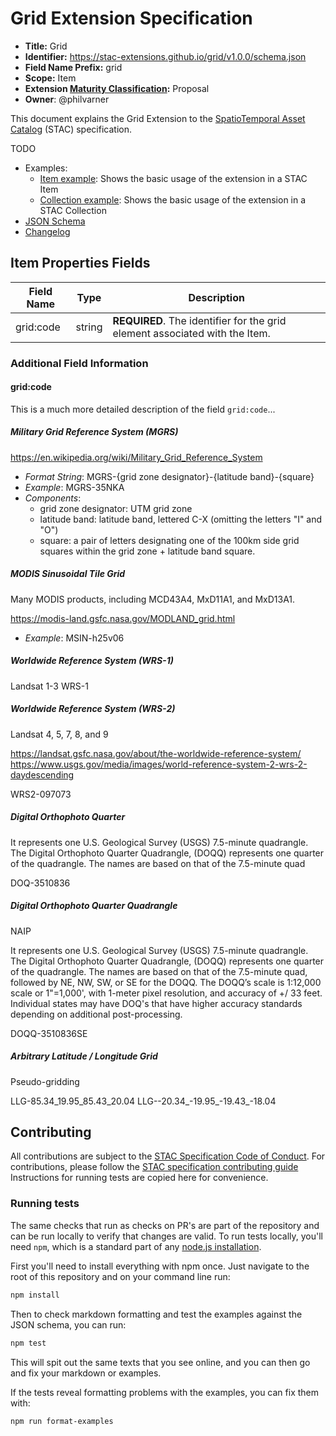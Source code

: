 # Grid Extension Specification

- **Title:** Grid
- **Identifier:** <https://stac-extensions.github.io/grid/v1.0.0/schema.json>
- **Field Name Prefix:** grid
- **Scope:** Item
- **Extension [Maturity Classification](https://github.com/radiantearth/stac-spec/tree/master/extensions/README.md#extension-maturity):** Proposal
- **Owner**: @philvarner

This document explains the Grid Extension to the [SpatioTemporal Asset Catalog](https://github.com/radiantearth/stac-spec) (STAC) specification.

TODO

- Examples:
  - [Item example](examples/item.json): Shows the basic usage of the extension in a STAC Item
  - [Collection example](examples/collection.json): Shows the basic usage of the extension in a STAC Collection
- [JSON Schema](json-schema/schema.json)
- [Changelog](./CHANGELOG.md)

## Item Properties Fields

| Field Name | Type   | Description                                  |
| ---------- | ------ | -------------------------------------------- |
| grid:code  | string | **REQUIRED**. The identifier for the grid element associated with the Item. |

### Additional Field Information

#### grid:code

This is a much more detailed description of the field `grid:code`...

##### Military Grid Reference System (MGRS)

https://en.wikipedia.org/wiki/Military_Grid_Reference_System

- *Format String*: MGRS-{grid zone designator}-{latitude band}-{square}
- *Example*: MGRS-35NKA
- *Components*:
  - grid zone designator: UTM grid zone
  - latitude band: latitude band, lettered C-X (omitting the letters "I" and "O") 
  - square: a pair of letters designating one of the 100km side grid squares within the grid zone + latitude band square. 

##### MODIS Sinusoidal Tile Grid

Many MODIS products, including MCD43A4, MxD11A1, and MxD13A1.

https://modis-land.gsfc.nasa.gov/MODLAND_grid.html

- *Example*: MSIN-h25v06

##### Worldwide Reference System (WRS-1) 

Landsat 1-3 WRS-1

##### Worldwide Reference System (WRS-2) 

Landsat 4, 5, 7, 8, and 9

https://landsat.gsfc.nasa.gov/about/the-worldwide-reference-system/
https://www.usgs.gov/media/images/world-reference-system-2-wrs-2-daydescending

WRS2-097073

##### Digital Orthophoto Quarter

It represents one U.S. Geological Survey (USGS) 7.5-minute quadrangle. The Digital Orthophoto Quarter Quadrangle, (DOQQ) represents one quarter of the quadrangle. The names are based on that of the 7.5-minute quad

DOQ-3510836


##### Digital Orthophoto Quarter Quadrangle

NAIP

It represents one U.S. Geological Survey (USGS) 7.5-minute quadrangle. The Digital Orthophoto Quarter Quadrangle, (DOQQ) represents one quarter of the quadrangle. The names are based on that of the 7.5-minute quad, followed by NE, NW, SW, or SE for the DOQQ. The DOQQ’s scale is 1:12,000 scale or 1"=1,000', with 1-meter pixel resolution, and accuracy of +/ 33 feet. Individual states may have DOQ's that have higher accuracy standards depending on additional post-processing. 

DOQQ-3510836SE


##### Arbitrary Latitude / Longitude Grid

Pseudo-gridding

LLG-85.34_19.95_85.43_20.04
LLG--20.34_-19.95_-19.43_-18.04

## Contributing

All contributions are subject to the
[STAC Specification Code of Conduct](https://github.com/radiantearth/stac-spec/blob/master/CODE_OF_CONDUCT.md).
For contributions, please follow the
[STAC specification contributing guide](https://github.com/radiantearth/stac-spec/blob/master/CONTRIBUTING.md) Instructions
for running tests are copied here for convenience.

### Running tests

The same checks that run as checks on PR's are part of the repository and can be run locally to verify that changes are valid. 
To run tests locally, you'll need `npm`, which is a standard part of any [node.js installation](https://nodejs.org/en/download/).

First you'll need to install everything with npm once. Just navigate to the root of this repository and on 
your command line run:
```bash
npm install
```

Then to check markdown formatting and test the examples against the JSON schema, you can run:
```bash
npm test
```

This will spit out the same texts that you see online, and you can then go and fix your markdown or examples.

If the tests reveal formatting problems with the examples, you can fix them with:
```bash
npm run format-examples
```
